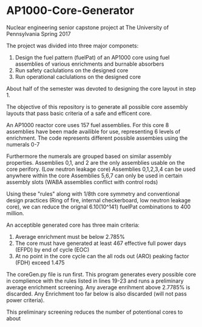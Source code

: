 # AP1000-Core-Generator
Nuclear engineering senior capstone project at The University of Pennsylvania
Spring 2017

The project was divided into three major componets:
  1. Design the fuel pattern (fuelPat) of an AP1000 core using fuel assemblies of various enrichments and burnable absorbers
  2. Run safety caclulations on the designed core
  3. Run operational caclulations on the designed core
  
About half of the semester was devoted to designing the core layout in step 1.

The objective of this repository is to generate all possible core assembly layouts that pass basic criteria of a safe and efficent core.

An AP1000 reactor core uses 157 fuel assemblies. 
For this core 8 assemblies have been made availible for use, representing 6 levels of enrichment.
The code represents different possible assembies using the numerals 0-7

Furthermore the numerals are grouped based on similar assembly properties.
Assemblies 0,1, and 2 are the only assemblies usable on the core perifory. (Low neutron leakage core)
Assemblies 0,1,2,3,4 can be used anywhere within the core
Assemblies 5,6,7 can only be used in certain assembly slots (WABA assemblies conflict with control rods)

Using these "rules" along with 1/8th core symmetry and conventional design practices (Ring of fire, internal checkerboard, low neutron leakage core), we can reduce the orignal 6.10(10^141) fuelPat combinations to 400 million.

An acceptible generated core has three main criteria:
  1. Average enrichment must be below 2.785%
  2. The core must have generated at least 467 effective full power days (EFPD) by end of cycle (EOC)
  3. At no point in the core cycle can the all rods out (ARO) peaking factor (FDH) exceed 1.475

The coreGen.py file is run first. This program generates every possible core in complience with the rules listed in lines 19-23 and runs a preliminary average enrichment screening. Any average enrihment above 2.7785% is discarded. Any Enrichment too far below is also discarded (will not pass power criteria).

This preliminary screening reduces the number of potentional cores to about
